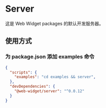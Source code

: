 # Server

这是 Web Widget packages 的默认开发服务器。

## 使用方式

### 为 package.json 添加 examples 命令

```json
{
  "scripts": {
    "examples": "cd examples && server",
  },
  "devDependencies": {
    "@web-widget/server": "^0.0.12"
  }
}
```